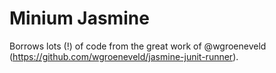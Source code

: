 # Minium Jasmine

Borrows lots (!) of code from the great work of @wgroeneveld (https://github.com/wgroeneveld/jasmine-junit-runner).